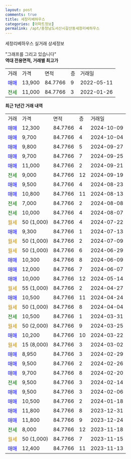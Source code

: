 ```yaml
---
layout: post
comments: true
title: 세창리베하우스
categories: [아파트정보]
permalink: /apt/충청남도서산시갈산동세창리베하우스
---
```


세창리베하우스 실거래 상세정보

<script type="text/javascript">
  google.charts.load('current', {'packages':['line', 'corechart']});
  google.charts.setOnLoadCallback(drawChart);

  function drawChart() {
    var data = new google.visualization.DataTable();
    data.addColumn('date', '거래일');
    data.addColumn('number', "매매");
    data.addColumn('number', "전세");
    data.addColumn('number', "전매");

    data.addRows([[new Date(Date.parse("2024-10-09")), 12300, null, null], [new Date(Date.parse("2024-10-04")), 9700, null, null], [new Date(Date.parse("2024-09-27")), 9800, null, null], [new Date(Date.parse("2024-09-25")), 9700, null, null], [new Date(Date.parse("2024-09-21")), 11000, null, null], [new Date(Date.parse("2024-09-19")), null, 9000, null], [new Date(Date.parse("2024-08-23")), 9500, null, null], [new Date(Date.parse("2024-08-13")), 10800, null, null], [new Date(Date.parse("2024-08-08")), null, 7000, null], [new Date(Date.parse("2024-08-07")), null, 10000, null], [new Date(Date.parse("2024-07-22")), null, null, null], [new Date(Date.parse("2024-07-13")), 9300, null, null], [new Date(Date.parse("2024-07-09")), null, null, null], [new Date(Date.parse("2024-06-29")), null, null, null], [new Date(Date.parse("2024-06-09")), 10300, null, null], [new Date(Date.parse("2024-06-07")), 12000, null, null], [new Date(Date.parse("2024-05-14")), 10000, null, null], [new Date(Date.parse("2024-04-27")), null, null, null], [new Date(Date.parse("2024-04-24")), 10500, null, null], [new Date(Date.parse("2024-04-04")), null, null, null], [new Date(Date.parse("2024-03-31")), null, 10500, null], [new Date(Date.parse("2024-03-25")), null, null, null], [new Date(Date.parse("2024-03-22")), 10200, null, null], [new Date(Date.parse("2024-03-02")), null, null, null], [new Date(Date.parse("2024-02-29")), 8950, null, null], [new Date(Date.parse("2024-02-26")), 9500, null, null], [new Date(Date.parse("2024-02-20")), 9700, null, null], [new Date(Date.parse("2024-02-14")), null, 9500, null], [new Date(Date.parse("2024-02-06")), 9500, null, null], [new Date(Date.parse("2024-01-18")), 10500, null, null], [new Date(Date.parse("2023-12-31")), 11800, null, null], [new Date(Date.parse("2023-12-24")), 11800, null, null], [new Date(Date.parse("2023-11-18")), null, 8000, null], [new Date(Date.parse("2023-11-15")), null, null, null], [new Date(Date.parse("2023-11-13")), 12400, null, null]]);

    var options = {
      hAxis: {
        format: 'yyyy/MM/dd'
      },    
      lineWidth: 0,
      pointsVisible: true,    
      title: '최근 1년간 유형별 실거래가 분포',
      legend: { position: 'bottom' }
    };

    var formatter = new google.visualization.NumberFormat({pattern:'###,###'} );
    formatter.format(data, 1);
    formatter.format(data, 2);
    
    setTimeout(function() {
        var chart = new google.visualization.LineChart(document.getElementById('columnchart_material'));
        chart.draw(data, (options));
        document.getElementById('loading').style.display = 'none';
    }, 200);
  }
</script>


<div id="loading" style="z-index:20; display: block; margin-left: 0px">"그래프를 그리고 있습니다"</div>
<div id="columnchart_material" style="width: 95%; margin-left: 0px; display: block"></div>
<!-- contents start -->
<b>역대 전용면적, 거래별 최고가</b>
<table class="sortable">
    <tr>
      <td>거래</td>
      <td>가격</td>
      <td>면적</td>
      <td>층</td>
      <td>거래일</td>
    </tr>
        <tr>
          <td><a style="color: blue">매매</a></td>
          <td>13,900</td>
          <td>84.7766</td>
          <td>9</td>
          <td>2022-05-11</td>
        </tr>        
        <tr>
              <td><a style="color: darkgreen">전세</a></td>
              <td>11,000</td>
              <td>84.7766</td>
              <td>3</td>
              <td>2022-01-26</td>
            </tr>        
    
</table>

<b>최근 1년간 거래 내역</b>

<table class="sortable">
    <tr>
      <td>거래</td>
      <td>가격</td>
      <td>면적</td>
      <td>층</td>
      <td>거래일</td>
    </tr>
    <tr>
      <td><a style="color: blue">매매</a></td>
      <td>12,300</td>
      <td>84.7766</td>
      <td>4</td>
      <td>2024-10-09</td>
    </tr>          <tr>
      <td><a style="color: blue">매매</a></td>
      <td>9,700</td>
      <td>84.7766</td>
      <td>4</td>
      <td>2024-10-04</td>
    </tr>          <tr>
      <td><a style="color: blue">매매</a></td>
      <td>9,800</td>
      <td>84.7766</td>
      <td>5</td>
      <td>2024-09-27</td>
    </tr>          <tr>
      <td><a style="color: blue">매매</a></td>
      <td>9,700</td>
      <td>84.7766</td>
      <td>7</td>
      <td>2024-09-25</td>
    </tr>          <tr>
      <td><a style="color: blue">매매</a></td>
      <td>11,000</td>
      <td>84.7766</td>
      <td>2</td>
      <td>2024-09-21</td>
    </tr>          <tr>
      <td><a style="color: darkgreen">전세</a></td>
      <td>9,000</td>
      <td>84.7766</td>
      <td>12</td>
      <td>2024-09-19</td>
    </tr>          <tr>
      <td><a style="color: blue">매매</a></td>
      <td>9,500</td>
      <td>84.7766</td>
      <td>4</td>
      <td>2024-08-23</td>
    </tr>          <tr>
      <td><a style="color: blue">매매</a></td>
      <td>10,800</td>
      <td>84.7766</td>
      <td>11</td>
      <td>2024-08-13</td>
    </tr>          <tr>
      <td><a style="color: darkgreen">전세</a></td>
      <td>7,000</td>
      <td>84.7766</td>
      <td>2</td>
      <td>2024-08-08</td>
    </tr>          <tr>
      <td><a style="color: darkgreen">전세</a></td>
      <td>10,000</td>
      <td>84.7766</td>
      <td>4</td>
      <td>2024-08-07</td>
    </tr>          <tr>
      <td><a style="color: darkgoldenrod">월세</a></td>
      <td>50 (1,000)</td>
      <td>84.7766</td>
      <td>4</td>
      <td>2024-07-22</td>
    </tr>          <tr>
      <td><a style="color: blue">매매</a></td>
      <td>9,300</td>
      <td>84.7766</td>
      <td>1</td>
      <td>2024-07-13</td>
    </tr>          <tr>
      <td><a style="color: darkgoldenrod">월세</a></td>
      <td>50 (1,000)</td>
      <td>84.7766</td>
      <td>2</td>
      <td>2024-07-09</td>
    </tr>          <tr>
      <td><a style="color: darkgoldenrod">월세</a></td>
      <td>50 (1,000)</td>
      <td>84.7766</td>
      <td>6</td>
      <td>2024-06-29</td>
    </tr>          <tr>
      <td><a style="color: blue">매매</a></td>
      <td>10,300</td>
      <td>84.7766</td>
      <td>8</td>
      <td>2024-06-09</td>
    </tr>          <tr>
      <td><a style="color: blue">매매</a></td>
      <td>12,000</td>
      <td>84.7766</td>
      <td>7</td>
      <td>2024-06-07</td>
    </tr>          <tr>
      <td><a style="color: blue">매매</a></td>
      <td>10,000</td>
      <td>84.7766</td>
      <td>12</td>
      <td>2024-05-14</td>
    </tr>          <tr>
      <td><a style="color: darkgoldenrod">월세</a></td>
      <td>55 (1,000)</td>
      <td>84.7766</td>
      <td>2</td>
      <td>2024-04-27</td>
    </tr>          <tr>
      <td><a style="color: blue">매매</a></td>
      <td>10,500</td>
      <td>84.7766</td>
      <td>11</td>
      <td>2024-04-24</td>
    </tr>          <tr>
      <td><a style="color: darkgoldenrod">월세</a></td>
      <td>50 (1,000)</td>
      <td>84.7766</td>
      <td>8</td>
      <td>2024-04-04</td>
    </tr>          <tr>
      <td><a style="color: darkgreen">전세</a></td>
      <td>10,500</td>
      <td>84.7766</td>
      <td>1</td>
      <td>2024-03-31</td>
    </tr>          <tr>
      <td><a style="color: darkgoldenrod">월세</a></td>
      <td>50 (2,000)</td>
      <td>84.7766</td>
      <td>9</td>
      <td>2024-03-25</td>
    </tr>          <tr>
      <td><a style="color: blue">매매</a></td>
      <td>10,200</td>
      <td>84.7766</td>
      <td>10</td>
      <td>2024-03-22</td>
    </tr>          <tr>
      <td><a style="color: darkgoldenrod">월세</a></td>
      <td>15 (8,000)</td>
      <td>84.7766</td>
      <td>3</td>
      <td>2024-03-02</td>
    </tr>          <tr>
      <td><a style="color: blue">매매</a></td>
      <td>8,950</td>
      <td>84.7766</td>
      <td>3</td>
      <td>2024-02-29</td>
    </tr>          <tr>
      <td><a style="color: blue">매매</a></td>
      <td>9,500</td>
      <td>84.7766</td>
      <td>2</td>
      <td>2024-02-26</td>
    </tr>          <tr>
      <td><a style="color: blue">매매</a></td>
      <td>9,700</td>
      <td>84.7766</td>
      <td>8</td>
      <td>2024-02-20</td>
    </tr>          <tr>
      <td><a style="color: darkgreen">전세</a></td>
      <td>9,500</td>
      <td>84.7766</td>
      <td>3</td>
      <td>2024-02-14</td>
    </tr>          <tr>
      <td><a style="color: blue">매매</a></td>
      <td>9,500</td>
      <td>84.7766</td>
      <td>3</td>
      <td>2024-02-06</td>
    </tr>          <tr>
      <td><a style="color: blue">매매</a></td>
      <td>10,500</td>
      <td>84.7766</td>
      <td>2</td>
      <td>2024-01-18</td>
    </tr>          <tr>
      <td><a style="color: blue">매매</a></td>
      <td>11,800</td>
      <td>84.7766</td>
      <td>8</td>
      <td>2023-12-31</td>
    </tr>          <tr>
      <td><a style="color: blue">매매</a></td>
      <td>11,800</td>
      <td>84.7766</td>
      <td>9</td>
      <td>2023-12-24</td>
    </tr>          <tr>
      <td><a style="color: darkgreen">전세</a></td>
      <td>8,000</td>
      <td>84.7766</td>
      <td>12</td>
      <td>2023-11-18</td>
    </tr>          <tr>
      <td><a style="color: darkgoldenrod">월세</a></td>
      <td>50 (1,000)</td>
      <td>84.7766</td>
      <td>7</td>
      <td>2023-11-15</td>
    </tr>          <tr>
      <td><a style="color: blue">매매</a></td>
      <td>12,400</td>
      <td>84.7766</td>
      <td>11</td>
      <td>2023-11-13</td>
    </tr>      </table>
<!-- contents end -->    

